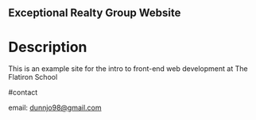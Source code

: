 Exceptional Realty Group Website
---

# Description

This is an example site for the intro to front-end web development at The Flatiron School

#contact

email: dunnjo98@gmail.com